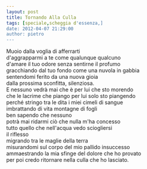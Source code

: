 ```yaml
---
layout: post
title: Tornando Alla Culla
tags: [speciale,scheggia d'essenza,]
date: 2012-04-07 21:29:00
author: pietro
---
```

Muoio dalla voglia di afferrarti<br/>d'aggrapparmi a te come qualunque qualcuno<br/>d'amare il tuo odore senza sentirne il profumo<br/>gracchiando dal tuo fondo come una nuvola in gabbia<br/>sentendomi ferito da una nuova gioia<br/>dalla prossima sconfitta, silenziosa.<br/>E nessuno vedrà mai che è per lui che sto morendo<br/>che le lacrime che piango per lui solo sto piangendo<br/>perché stringo tra le dita i miei cimeli di sangue<br/>imbrattando di vita montagne di fogli<br/>ben sapendo che nessuno<br/>potrà mai ridarmi ciò che nulla m'ha concesso<br/>tutto quello che nell'acqua vedo sciogliersi<br/>il riflesso<br/>migrando tra le maglie della terra<br/>misurandomi sul corpo del mio pallido insuccesso<br/>ammaestrando la mia sfinge del dolore che ho provato<br/>per poi credo ritornare nella culla che ho lasciato.
